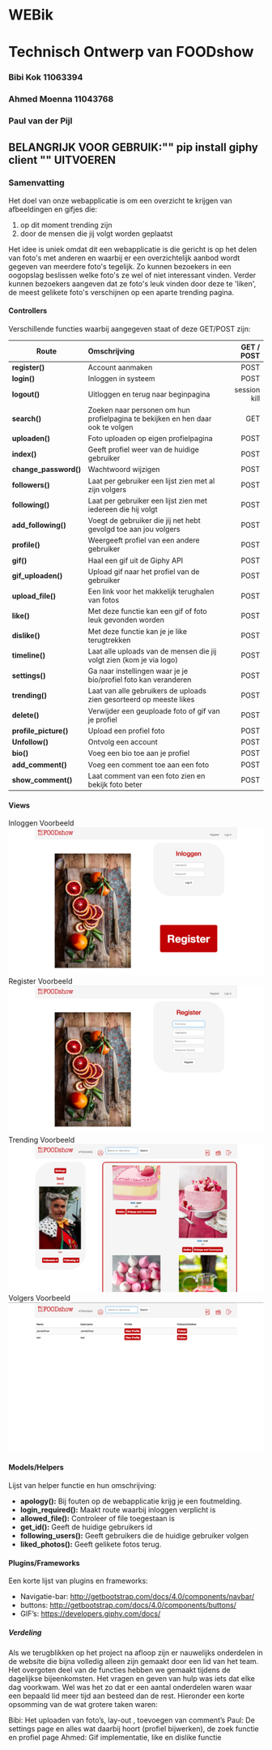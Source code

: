 # WEBik

# Technisch Ontwerp van FOODshow

### Bibi Kok 11063394

### Ahmed Moenna 11043768

### Paul van der Pijl

## BELANGRIJK VOOR GEBRUIK:"" pip install giphy client "" UITVOEREN

### Samenvatting
Het doel van onze webapplicatie is om een overzicht te krijgen van afbeeldingen en gifjes die:
1. op dit moment trending zijn
2. door de mensen die jij volgt worden geplaatst

Het idee is uniek omdat dit een webapplicatie is die gericht is op het delen van foto's met anderen en waarbij er een overzichtelijk aanbod wordt gegeven van meerdere foto's tegelijk. Zo kunnen bezoekers in een oogopslag beslissen welke foto's ze wel of niet interessant vinden. Verder kunnen bezoekers aangeven dat ze foto's leuk vinden door deze te 'liken', de meest gelikete foto's verschijnen op een aparte trending pagina.

#### Controllers
Verschillende functies waarbij aangegeven staat of deze GET/POST zijn:


| Route                     | Omschrijving                                                                                  | GET / POST     |
| ------------------------- |:-------------------------------------------------------------------------------------------   | --------------:|
| **register()**            | Account aanmaken                                                                              |  POST          |
| **login()**               | Inloggen in systeem                                                                           |  POST          |
| **logout()**              | Uitloggen en terug naar beginpagina                                                           |  session kill  |
| **search()**              | Zoeken naar personen om hun profielpagina te bekijken en hen daar ook te volgen               |  GET           |
| **uploaden()**            | Foto uploaden op eigen profielpagina                                                          |  POST          |
| **index()**               | Geeft profiel weer van de huidige gebruiker                                                   |  POST          |
| **change_password()**     | Wachtwoord wijzigen                                                                           |  POST          |
| **followers()**           | Laat per gebruiker een lijst zien met al zijn volgers                                         |  POST          |
| **following()**           | Laat per gebruiker een lijst zien met iedereen die hij volgt                                  |  POST          |
| **add_following()**       | Voegt de gebruiker die jij net hebt gevolgd toe aan jou volgers                               |  POST          |
| **profile()**             | Weergeeft profiel van een andere gebruiker                                                    |  POST          |
| **gif()**                 | Haal een gif uit de Giphy API                                                                 |  POST          |
| **gif_uploaden()**        | Upload gif naar het profiel van de gebruiker                                                  |  POST          |
| **upload_file()**         | Een link voor het makkelijk terughalen van fotos                                              |  POST          |
| **like()**                | Met deze functie kan een gif of foto leuk gevonden worden                                     |  POST          |
| **dislike()**             | Met deze functie kan je je like terugtrekken                                                  |  POST          |
| **timeline()**            | Laat alle uploads van de mensen die jij volgt zien (kom je via logo)                          |  POST          |
| **settings()**            | Ga naar instellingen waar je je bio/profiel foto kan veranderen                               |  POST          |
| **trending()**            | Laat van alle gebruikers de uploads zien gesorteerd op meeste likes                           |  POST          |
| **delete()**              | Verwijder een geuploade foto of gif van je profiel                                            |  POST          |
| **profile_picture()**     | Upload een profiel foto                                                                       |  POST          |
| **Unfollow()**            | Ontvolg een account                                                                           |  POST          |
| **bio()**                 | Voeg een bio toe aan je profiel                                                               |  POST          |
| **add_comment()**         | Voeg een comment toe aan een foto                                                             |  POST          |
| **show_comment()**        | Laat comment van een foto zien en bekijk foto beter                                           |  POST          |





#### Views
Inloggen Voorbeeld
<img src ="screenshots/Inloggen.png">
Register Voorbeeld
<img src = "screenshots/Register.png">
Trending Voorbeeld
<img src = "screenshots/Trending.png">
Volgers Voorbeeld
<img src = "screenshots/Volgers.png">



#### Models/Helpers
Lijst van helper functie en hun omschrijving:
* **apology():** Bij fouten op de webapplicatie krijg je een foutmelding.
* **login_required():** Maakt route waarbij inloggen verplicht is
* **allowed_file():** Controleer of file toegestaan is
* **get_id():** Geeft de huidige gebruikers id
* **following_users():** Geeft gebruikers die de huidige gebruiker volgen
* **liked_photos():** Geeft gelikete fotos terug.


#### Plugins/Frameworks
Een korte lijst van plugins en frameworks:
* Navigatie-bar: http://getbootstrap.com/docs/4.0/components/navbar/
* buttons: http://getbootstrap.com/docs/4.0/components/buttons/
* GIF’s: https://developers.giphy.com/docs/

##### Verdeling
Als we terugblikken op het project na afloop zijn er nauwelijks onderdelen in de website die bijna volledig alleen zijn gemaakt door een lid van het team. Het overgoten deel van de functies hebben we gemaakt tijdens de dagelijkse bijeenkomsten. Het vragen en geven van hulp was iets dat elke dag voorkwam. Wel was het zo dat er een aantal onderdelen waren waar een bepaald lid meer tijd aan besteed dan de rest. Hieronder een korte opsomming van de wat grotere taken waren:

Bibi: Het uploaden van foto’s, lay-out , toevoegen van comment’s
Paul: De settings page en alles wat daarbij hoort (profiel bijwerken), de zoek functie en profiel page
Ahmed: Gif implementatie, like en dislike functie
